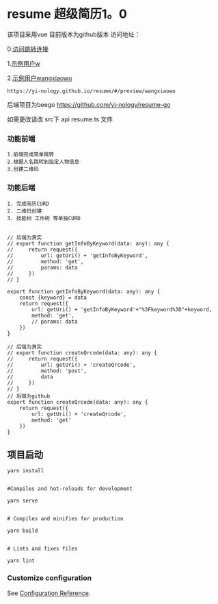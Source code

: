 # resume 超级简历1。0

该项目采用vue 目前版本为github版本
访问地址：

0.[访问跳转连接](https://yi-nology.github.io/resume/#/info)

1.[示例用户w](https://yi-nology.github.io/resume/#/preview/w)

2.[示例用户wangxiaowu](https://yi-nology.github.io/resume/#/preview/w)
   
    https://yi-nology.github.io/resume/#/preview/wangxiaowu
后端项目为beego https://github.com/yi-nology/resume-go

如需更改请改 src下 api resume.ts 文件 
### 功能前端
    1.前端完成简单跳转
    2.根据人名跳转到指定人物信息
    3.创建二维码
### 功能后端
    1. 完成简历CURD
    2. 二维码创建
    3. 技能树 工作树 等单独CURD

```access transformers

// 后端为真实
// export function getInfoByKeyword(data: any): any {
//     return request({
//         url: getUri() + 'getInfoByKeyword',
//         method: 'get',
//         params: data
//     })
// }

export function getInfoByKeyword(data: any): any {
    const {keyword} = data
    return request({
        url: getUri() + 'getInfoByKeyword'+"%3Fkeyword%3D"+keyword,
        method: 'get',
        // params: data
    })
}

// 后端为真实
// export function createQrcode(data: any): any {
//     return request({
//         url: getUri() + 'createQrcode',
//         method: 'post',
//         data
//     })
// }
// 后端为github
export function createQrcode(data: any): any {
    return request({
        url: getUri() + 'createQrcode',
        method: 'get'
    })
}
```

## 项目启动
```
yarn install


#Compiles and hot-reloads for development

yarn serve


# Compiles and minifies for production

yarn build


# Lints and fixes files

yarn lint
```

### Customize configuration
See [Configuration Reference](https://cli.vuejs.org/config/).
